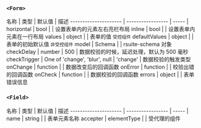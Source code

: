 ### `<Form>`

名称             | 类型             | 默认值   | 描述
--------------------- | ----------------- | ----- |
horizontal            | bool             |        |  设置表单内的元素左右亮栏布局
inline                | bool             |       |  设置表单内元素在一行布局
values                | object           |       |  表单的值 `受控组件`
defaultValues         | object           |       |  表单的初始默认值 `非受控组件`
model                 | Schema           |       |  rsuite-schema 对象
checkDelay            | number           | 500 |  数据校验的时候，延迟处理，默认为 500 毫秒
checkTrigger          | One of 'change', 'blur', null  | 'change' |  数据校验的触发类型
onChange              | function         |       |  数据改变后的回调函数
onError               | function         |       |  校验出错的回调函数
onCheck               | function         |       |  数据校验的回调函数
errors                | object           |       |  表单错误信息

### `<Field>`

名称             | 类型             | 默认值   | 描述
--------------------- | ----------------- | ----- |
name            | string    |        |  表单元素名称
accepter        | elementType |      |  受代理的组件
